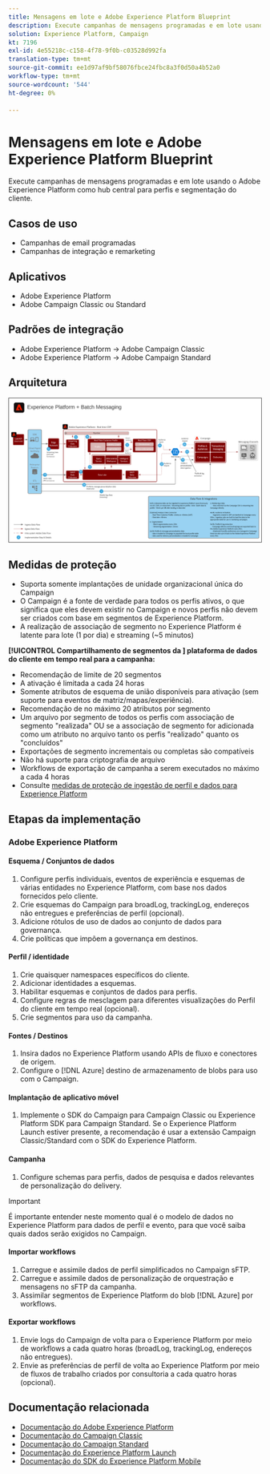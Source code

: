 ```yaml
---
title: Mensagens em lote e Adobe Experience Platform Blueprint
description: Execute campanhas de mensagens programadas e em lote usando o Adobe Experience Platform como hub central para perfis e segmentação do cliente.
solution: Experience Platform, Campaign
kt: 7196
exl-id: 4e55218c-c158-4f78-9f0b-c03528d992fa
translation-type: tm+mt
source-git-commit: ee1d97af9bf58076fbce24fbc8a3f0d50a4b52a0
workflow-type: tm+mt
source-wordcount: '544'
ht-degree: 0%

---
```


# Mensagens em lote e Adobe Experience Platform Blueprint

Execute campanhas de mensagens programadas e em lote usando o Adobe Experience Platform como hub central para perfis e segmentação do cliente.

## Casos de uso

* Campanhas de email programadas
* Campanhas de integração e remarketing

## Aplicativos

* Adobe Experience Platform
* Adobe Campaign Classic ou Standard

## Padrões de integração

* Adobe Experience Platform → Adobe Campaign Classic
* Adobe Experience Platform → Adobe Campaign Standard

## Arquitetura

<img src="assets/aepbatch.svg" alt="Arquitetura de referência para o cenário de Mensagens em lote e Adobe Experience Platform" style="border:1px solid #4a4a4a" />

## Medidas de proteção

* Suporta somente implantações de unidade organizacional única do Campaign
* O Campaign é a fonte de verdade para todos os perfis ativos, o que significa que eles devem existir no Campaign e novos perfis não devem ser criados com base em segmentos de Experience Platform.
* A realização de associação de segmento no Experience Platform é latente para lote (1 por dia) e streaming (~5 minutos)

**[!UICONTROL Compartilhamento de segmentos da ] plataforma de dados do cliente em tempo real para a campanha:**

* Recomendação de limite de 20 segmentos
* A ativação é limitada a cada 24 horas
* Somente atributos de esquema de união disponíveis para ativação (sem suporte para eventos de matriz/mapas/experiência).
* Recomendação de no máximo 20 atributos por segmento
* Um arquivo por segmento de todos os perfis com associação de segmento &quot;realizada&quot; OU se a associação de segmento for adicionada como um atributo no arquivo tanto os perfis &quot;realizado&quot; quanto os &quot;concluídos&quot;
* Exportações de segmento incrementais ou completas são compatíveis
* Não há suporte para criptografia de arquivo
* Workflows de exportação de campanha a serem executados no máximo a cada 4 horas
* Consulte [medidas de proteção de ingestão de perfil e dados para Experience Platform](https://experienceleague.adobe.com/docs/experience-platform/profile/guardrails.html)

## Etapas da implementação

### Adobe Experience Platform

#### Esquema / Conjuntos de dados

1. Configure perfis individuais, eventos de experiência e esquemas de várias entidades no Experience Platform, com base nos dados fornecidos pelo cliente.
1. Crie esquemas do Campaign para broadLog, trackingLog, endereços não entregues e preferências de perfil (opcional).
1. Adicione rótulos de uso de dados ao conjunto de dados para governança.
1. Crie políticas que impõem a governança em destinos.

#### Perfil / identidade

1. Crie quaisquer namespaces específicos do cliente.
1. Adicionar identidades a esquemas.
1. Habilitar esquemas e conjuntos de dados para perfis.
1. Configure regras de mesclagem para diferentes visualizações do Perfil do cliente em tempo real (opcional).
1. Crie segmentos para uso da campanha.

#### Fontes / Destinos

1. Insira dados no Experience Platform usando APIs de fluxo e conectores de origem.
1. Configure o [!DNL Azure] destino de armazenamento de blobs para uso com o Campaign.

#### Implantação de aplicativo móvel

1. Implemente o SDK do Campaign para Campaign Classic ou Experience Platform SDK para Campaign Standard. Se o Experience Platform Launch estiver presente, a recomendação é usar a extensão Campaign Classic/Standard com o SDK do Experience Platform.

#### Campanha

1. Configure schemas para perfis, dados de pesquisa e dados relevantes de personalização do delivery.

>[!IMPORTANT]
>
>É importante entender neste momento qual é o modelo de dados no Experience Platform para dados de perfil e evento, para que você saiba quais dados serão exigidos no Campaign.

#### Importar workflows

1. Carregue e assimile dados de perfil simplificados no Campaign sFTP.
1. Carregue e assimile dados de personalização de orquestração e mensagens no sFTP da campanha.
1. Assimilar segmentos de Experience Platform do blob [!DNL Azure] por workflows.

#### Exportar workflows

1. Envie logs do Campaign de volta para o Experience Platform por meio de workflows a cada quatro horas (broadLog, trackingLog, endereços não entregues).
1. Envie as preferências de perfil de volta ao Experience Platform por meio de fluxos de trabalho criados por consultoria a cada quatro horas (opcional).


## Documentação relacionada

* [Documentação do Adobe Experience Platform](https://experienceleague.adobe.com/docs/experience-platform.html?lang=en)
* [Documentação do Campaign Classic](https://experienceleague.adobe.com/docs/campaign-classic.html?lang=en)
* [Documentação do Campaign Standard](https://experienceleague.adobe.com/docs/campaign-standard.html?lang=en)
* [Documentação do Experience Platform Launch](https://experienceleague.adobe.com/docs/launch.html?lang=en)
* [Documentação do SDK do Experience Platform Mobile](https://experienceleague.adobe.com/docs/mobile.html?lang=en)
